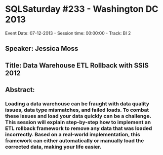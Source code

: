 # SQLSaturday #233 - Washington DC 2013
Event Date: 07-12-2013 - Session time: 00:00:00 - Track: BI 2
## Speaker: Jessica Moss
## Title: Data Warehouse ETL Rollback with SSIS 2012
## Abstract:
### Loading a data warehouse can be fraught with data quality issues, data type mismatches, and failed loads. To combat these issues and load your data quickly can be a challenge.  This session will explain step-by-step how to implement an ETL rollback framework to remove any data that was loaded incorrectly.  Based on a real-world implementation, this framework can either automatically or manually load the corrected data, making your life easier.
